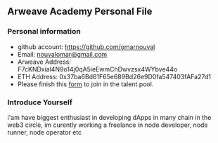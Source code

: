 ## Arweave Academy Personal File

### Personal information

- github account: https://github.com/omarnouval
- Email: nouvalomar@gmail.com
- Arweave Address: F7cKNDxial4N9o14j0qA5ieEwmChDwvzsx4WYbve44o
- ETH Address: 0x37ba6Bd61F65e689Bd26e9D0fa547403fAFa27d1
- Please finish this [form](https://docs.google.com/forms/d/e/1FAIpQLSfWA5fIIcBgmRppm3jNz5vmf9Mai_QMVil-2pO4r7YKn_Zhtw/viewform?usp=sf_link) to join in the talent pool.

### Introduce Yourself
i'am have biggest enthusiast in developing dApps in many chain in the web3 circle, im curently working a freelance in node developer, node runner, node operator etc